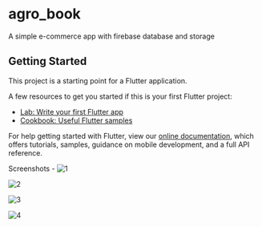 # agro_book

A simple e-commerce app with firebase database and storage

## Getting Started

This project is a starting point for a Flutter application.

A few resources to get you started if this is your first Flutter project:

- [Lab: Write your first Flutter app](https://flutter.dev/docs/get-started/codelab)
- [Cookbook: Useful Flutter samples](https://flutter.dev/docs/cookbook)

For help getting started with Flutter, view our
[online documentation](https://flutter.dev/docs), which offers tutorials,
samples, guidance on mobile development, and a full API reference.

Screenshots -
![1](https://user-images.githubusercontent.com/42066791/117535802-0931ea00-b015-11eb-8828-441f33e6e512.png)

![2](https://user-images.githubusercontent.com/42066791/117535806-0c2cda80-b015-11eb-8365-df21dead0b05.png)

![3](https://user-images.githubusercontent.com/42066791/117535807-0fc06180-b015-11eb-986e-ca8e1c330a17.png)

![4](https://user-images.githubusercontent.com/42066791/117535811-13ec7f00-b015-11eb-939e-4bba79731584.png)
